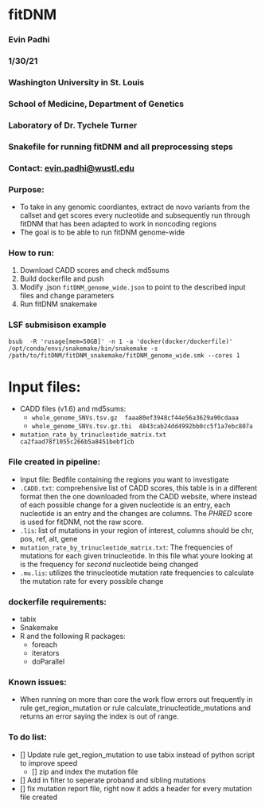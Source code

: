 # fitDNM
### Evin Padhi
### 1/30/21
### Washington University in St. Louis
### School of Medicine, Department of Genetics
### Laboratory of Dr. Tychele Turner
### Snakefile for running fitDNM and all preprocessing steps
### Contact: evin.padhi@wustl.edu


### Purpose:
- To take in any genomic coordiantes, extract de novo variants from the callset and get scores every nucleotide and subsequently run through fitDNM that has been adapted to work in noncoding regions
- The goal is to be able to run fitDNM genome-wide

### How to run:
1. Download CADD scores and check md5sums
2. Build dockerfile and push
3. Modify .json  `fitDNM_genome_wide.json` to point to the described input files and change parameters
4. Run fitDNM snakemake 

### LSF submisison example
`bsub  -R 'rusage[mem=50GB]' -n 1 -a 'docker(docker/dockerfile)' /opt/conda/envs/snakemake/bin/snakemake -s /path/to/fitDNM/fitDNM_snakemake/fitDNM_genome_wide.smk --cores 1 `


# Input files:
- CADD files (v1.6) and md5sums:
  - `whole_genome_SNVs.tsv.gz  faaa80ef3948cf44e56a3629a90cdaaa`  
  - `whole_genome_SNVs.tsv.gz.tbi  4843cab24dd4992bb0cc5f1a7ebc807a`
- `mutation_rate_by_trinucleotide_matrix.txt ca2faad78f1055c266b5a8451bebf1cb`

### File created in pipeline:
- Input file: Bedfile containing the regions you want to investigate
- `.CADD.txt`: comprehensive list of CADD scores, this table is in a different format then the one downloaded from the CADD website, where instead of each possible change for a given nucleotide is an entry, each nucleotide is an entry and the changes are columns. The *PHRED* score is used for fitDNM, not the raw score.
- `.lis`: list of mutations in your region of interest, columns should be chr, pos, ref, alt, gene
- `mutation_rate_by_trinucleotide_matrix.txt`: The frequencies of mutations for each given trinucleotide. In this file what youre looking at is the frequency for *second* nucleotide  being changed
- `.mu.lis`: utilizes the trinucleotide mutation rate frequencies to calculate the mutation rate for every possible change


### dockerfile requirements:
- tabix
- Snakemake
- R and the following R packages:
  - foreach
  - iterators
  - doParallel


### Known issues:
  - When running on more than core the work flow errors out frequently in rule get_region_mutation or rule calculate_trinucleotide_mutations and returns an error saying the index is out of range.

### To do list:
- [] Update rule get_region_mutation to use tabix instead of python script to improve speed
  - [] zip and index the mutation file  
- [] Add in filter to seperate proband and sibling mutations
- [] fix mutation report file, right now it adds a header for every mutation file created

